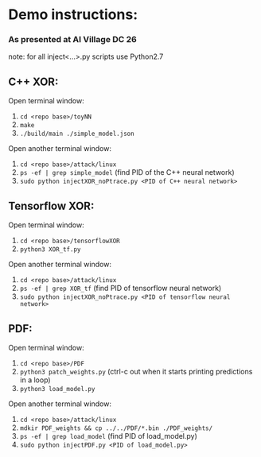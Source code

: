 # Demo instructions:

### As presented at AI Village DC 26 

note: for all inject<...>.py scripts use Python2.7

## C++ XOR:

Open terminal window:
1. `cd <repo base>/toyNN`
2. `make`
3. `./build/main ./simple_model.json`

Open another terminal window:
1. `cd <repo base>/attack/linux`
2. `ps -ef | grep simple_model` (find PID of the C++ neural network)
3. `sudo python injectXOR_noPtrace.py <PID of C++ neural network>`


## Tensorflow XOR:

Open terminal window:
1. `cd <repo base>/tensorflowXOR`
2. `python3 XOR_tf.py`

Open another terminal window:
1. `cd <repo base>/attack/linux`
2. `ps -ef | grep XOR_tf` (find PID of tensorflow neural network)
3. `sudo python injectXOR_noPtrace.py <PID of tensorflow neural network>`

## PDF:

Open terminal window:

1. `cd <repo base>/PDF`
2. `python3 patch_weights.py` (ctrl-c out when it starts printing predictions in a loop)
3. `python3 load_model.py`

Open another terminal window:

1. `cd <repo base>/attack/linux`
2. `mdkir PDF_weights && cp ../../PDF/*.bin ./PDF_weights/`
3. `ps -ef | grep load_model` (find PID of load_model.py)
3. `sudo python injectPDF.py <PID of load_model.py>`

